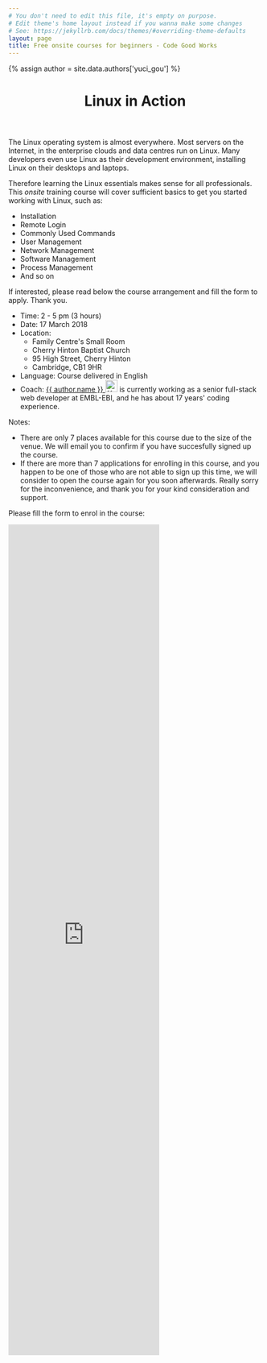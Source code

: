 ```yaml
---
# You don't need to edit this file, it's empty on purpose.
# Edit theme's home layout instead if you wanna make some changes
# See: https://jekyllrb.com/docs/themes/#overriding-theme-defaults
layout: page
title: Free onsite courses for beginners - Code Good Works
---
```


{% assign author = site.data.authors['yuci_gou'] %}

<!--<picture>-->
<!--    <source media="(min-width: 500px)" srcset="/assets/images/2018-02-03-javascript.png">-->
<!--    <img class="poster" src="/assets/images/2018-02-03-javascript-mobile.png" alt="Course Poster">-->
<!--</picture>-->

<header>
  <h1>Linux in Action</h1>
</header>

<p>The Linux operating system is almost everywhere. Most servers on the Internet, in the enterprise clouds and data centres run on Linux. Many developers even use Linux as their development environment, installing Linux on their desktops and laptops.</p>
<p>Therefore learning the Linux essentials makes sense for all professionals. This <em>onsite</em> training course will cover sufficient basics to get you started working with Linux, such as:</p>
<div>
<ul class="course-info">
<li>Installation</li>
<li>Remote Login</li>
<li>Commonly Used Commands</li>
<li>User Management</li>
<li>Network Management</li>
<li>Software Management</li>
<li>Process Management</li>
<li>And so on</li>
</ul>
</div>

<p>If interested, please read below the course arrangement and fill the form to apply. Thank you.</p>

<ul class="course-info">
<li>Time: 2 - 5 pm (3 hours)
</li>
<li>Date: 17 March 2018
</li>
<li>Location: 
  <ul class="location">
    <li>Family Centre's Small Room</li>
    <li>Cherry Hinton Baptist Church</li>
    <li>95 High Street, Cherry Hinton</li>
    <li>Cambridge, CB1 9HR</li>
  </ul>
</li>
<li>Language: Course delivered in English</li>
<li>Coach: <a href="{{ author.linkedin }}">{{ author.name }}&nbsp;<img class="gravatar" src="{{ author.linkedinimage }}" alt="{{ author.name }}" width="24" height="24"></a> is currently working as a senior full-stack web developer at EMBL-EBI, 
and he has about 17 years' coding experience.
</li>
</ul>

<div class="notes">
    <p>Notes:</p>
    <ul>
    <li>
    There are only 7 places available for this course due to the size of the venue.
    We will email you to confirm if you have succesfully signed up the course.
    </li>
    <li>
    If there are more than 7 applications for enrolling in this course, 
    and you happen to be one of those who are not able to sign up this time, 
    we will consider to open the course again for you soon afterwards. 
    Really sorry for the inconvenience, and thank you for your kind consideration and support.
    </li>
    </ul>
</div>

<p>
Please fill the form to enrol in the course:
</p>

<iframe src="https://docs.google.com/forms/d/e/1FAIpQLSdkcwBkfqQ8lVDt8tI2MLv8TUZeTTg1SL3LVCLUPheyih_YPA/viewform?embedded=true" height="1650" frameborder="0" marginheight="0" marginwidth="0">Loading...</iframe>

<!--
<form id="application-form" method="POST" action="http://formspree.io/xxx@gmail.com">

  <input type="hidden" name="_subject" value="Application for course Jump-start HTML & CSS" />
  <label for="fullname">Your full name:</label>
  <input type="text" name="fullname" placeholder="Your full name" size="30" required/>

  <label for="email">Your email:</label>
  <input type="email" name="_replyto" placeholder="Your email" size="30" required/>
  
  <input type="radio" name="enrolment" value="signup" checked="checked"> Sign up
  <input type="radio" name="enrolment" value="withdraw"> Withdraw
  
  <label for="message">Message (optional):</label>
  <textarea name="message" id="message" placeholder="" rows="5" cols="31" maxlength="200"></textarea>
  <input type="text" name="_gotcha" style="display:none" />
  <button type="submit">Send</button>

</form>
-->

<script src="{{'/assets/js/enrolment.js'}}"></script>
